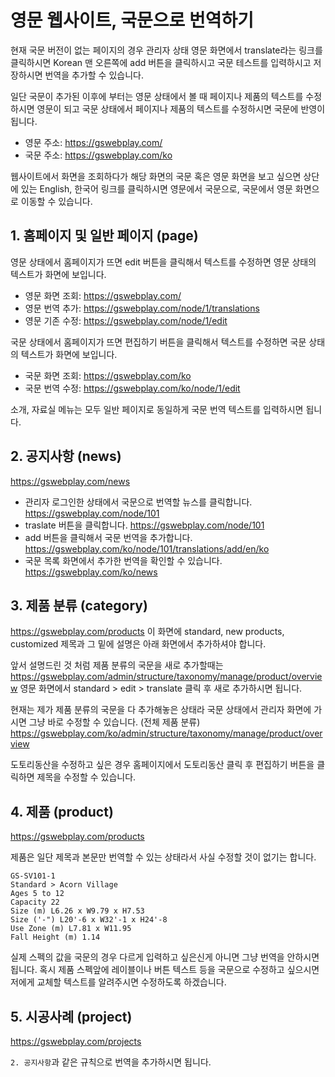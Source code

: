 # 영문 웹사이트, 국문으로 번역하기

현재 국문 버전이 없는 페이지의 경우 관리자 상태 영문 화면에서 translate라는 링크를 클릭하시면
Korean 맨 오른쪽에 add 버튼을 클릭하시고 국문 테스트를 입력하시고 저장하시면 번역을 추가할 수 있습니다.

일단 국문이 추가된 이후에 부터는 영문 상태에서 볼 때 페이지나 제품의 텍스트를 수정하시면 영문이 되고
국문 상태에서 페이지나 제품의 텍스트를 수정하시면 국문에 반영이 됩니다.

- 영문 주소: https://gswebplay.com/
- 국문 주소: https://gswebplay.com/ko

웹사이트에서 화면을 조회하다가 해당 화면의 국문 혹은 영문 화면을 보고 싶으면 상단에 있는 English, 한국어 링크를 클릭하시면
영문에서 국문으로, 국문에서 영문 화면으로 이동할 수 있습니다.


## 1. 홈페이지 및 일반 페이지 (page)

영문 상태에서 홈페이지가 뜨면 edit 버튼을 클릭해서 텍스트를 수정하면 영문 상태의 텍스트가 화면에 보입니다.

- 영문 화면 조회: https://gswebplay.com/
- 영문 번역 추가: https://gswebplay.com/node/1/translations
- 영문 기존 수정: https://gswebplay.com/node/1/edit

국문 상태에서 홈페이지가 뜨면 편집하기 버튼을 클릭해서 텍스트를 수정하면 국문 상태의 텍스트가 화면에 보입니다.

- 국문 화면 조회: https://gswebplay.com/ko
- 국문 번역 수정: https://gswebplay.com/ko/node/1/edit

소개, 자료실 메뉴는 모두 일반 페이지로 동일하게 국문 번역 텍스트를 입력하시면 됩니다.

## 2. 공지사항 (news)

https://gswebplay.com/news

- 관리자 로그인한 상태에서 국문으로 번역할 뉴스를 클릭합니다. https://gswebplay.com/node/101
- traslate 버튼을 클릭합니다. https://gswebplay.com/node/101
- add 버튼을 클릭해서 국문 번역을 추가합니다. https://gswebplay.com/ko/node/101/translations/add/en/ko
- 국문 목록 화면에서 추가한 번역을 확인할 수 있습니다. https://gswebplay.com/ko/news


## 3. 제품 분류 (category)

https://gswebplay.com/products 이 화면에 standard, new products, customized 제목과 그 밑에 설명은 아래 화면에서 추가하셔야 합니다.

앞서 설명드린 것 처럼 제품 분류의 국문을 새로 추가할때는
https://gswebplay.com/admin/structure/taxonomy/manage/product/overview
영문 화면에서 standard > edit > translate 클릭 후 새로 추가하시면 됩니다.

현재는 제가 제품 분류의 국문을 다 추가해놓은 상태라 국문 상태에서 관리자 화면에 가시면 그냥 바로 수정할 수 있습니다.
(전체 제품 분류) https://gswebplay.com/ko/admin/structure/taxonomy/manage/product/overview

도토리동산을 수정하고 싶은 경우 홈페이지에서 도토리동산 클릭 후 편집하기 버튼을 클릭하면 제목을 수정할 수 있습니다.


## 4. 제품 (product)

https://gswebplay.com/products

제품은 일단 제목과 본문만 번역할 수 있는 상태라서 사실 수정할 것이 없기는 합니다.

```
GS-SV101-1
Standard > Acorn Village
Ages 5 to 12
Capacity 22
Size (m) L6.26 x W9.79 x H7.53
Size ('-") L20'-6 x W32'-1 x H24'-8
Use Zone (m) L7.81 x W11.95
Fall Height (m) 1.14
```

실제 스펙의 값을 국문의 경우 다르게 입력하고 싶은신게 아니면 그냥 번역을 안하시면 됩니다.
혹시 제품 스펙앞에 레이블이나 버튼 텍스트 등을 국문으로 수정하고 싶으시면 저에게 교체할 텍스트를 알려주시면 수정하도록 하겠습니다.


## 5. 시공사례 (project)

https://gswebplay.com/projects


`2. 공지사항`과 같은 규칙으로 번역을 추가하시면 됩니다.

